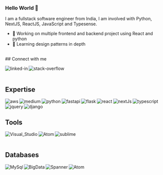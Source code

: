 
### Hello World 👋
I am a fullstack software engineer from India, I am involved with Python, NextJS, ReactJS, JavaScript and Typesense.
- 🔭 Working on multiple frontend and backend project using React and python
- 🌱 Learning design patterns in depth
<br>
## Connect with me

[<img align="left" alt="linked-in" src="https://img.shields.io/badge/linkedin-%230077B5.svg?&style=for-the-badge&logo=linkedin&logoColor=white" />](https://www.linkedin.com/in/manishy635/)
[<img align="left" alt="stack-overflow" src="https://img.shields.io/badge/stack%20overflow-FE7A16?logo=stack-overflow&logoColor=white&style=for-the-badge" />](https://stackoverflow.com/users/3864562/manishy635)

<br>
<br>

## Expertise


<img align="left" alt="aws" src="https://img.shields.io/badge/Amazon%20AWS-%23232F3E?logo=amazon-aws&logoColor=white&style=for-the-badge" />
<img align="left" alt="medium" src="https://img.shields.io/badge/postgres-%23316192.svg?&style=for-the-badge&logo=postgresql&logoColor=white" />
<img align="left" alt="python" src="https://img.shields.io/badge/Python-3.7-blue?&style=for-the-badge&logo=postgresql&logoColor=white" />
<img align="left" alt="fastapi" src="https://img.shields.io/badge/FastAPI-009688.svg?style=for-the-badge&logo=FastAPI&logoColor=white" />
<img align="left" alt="flask" src="https://img.shields.io/badge/Flask-000000?style=for-the-badge&logo=flask&logoColor=white" />
<img align="left" alt="react" src="https://img.shields.io/badge/react%20-%2320232a.svg?&style=for-the-badge&logo=react&logoColor=%2361DAFB" />
<img align="left" alt="nextJs" src="https://img.shields.io/badge/Next.js-000000.svg?style=for-the-badge&logo=nextdotjs&logoColor=white"/> 
<img align="left" alt="typescript" src="https://img.shields.io/badge/TypeScript-3178C6.svg?style=for-the-badge&logo=TypeScript&logoColor=white"/> 
<img align="left" alt="jquery" src="https://img.shields.io/badge/jQuery-0769AD?style=for-the-badge&logo=jquery&logoColor=white" />
<img align="left" alt="django" src="https://img.shields.io/badge/Django-092E20?style=for-the-badge&logo=django&logoColor=white" />

<br>
<br>

## Tools

<img align="left" alt="Visual_Studio" src="https://img.shields.io/badge/Visual_Studio_Code-0078D4?style=for-the-badge&logo=visual%20studio%20code&logoColor=white" />
<img align="left" alt="Atom" src="https://img.shields.io/badge/Atom-66595C?style=for-the-badge&logo=Atom&logoColor=white" />
<img align="left" alt="sublime" src="https://img.shields.io/badge/sublime_text-%23575757.svg?&style=for-the-badge&logo=sublime-text&logoColor=important" />

<br>
<br>

## Databases

<img align="left" alt="MySql"  src="https://img.shields.io/badge/MySQL-00000F?style=for-the-badge&logo=mysql&logoColor=white" />
<img align="Sqlite" alt="Atom"  src="https://img.shields.io/badge/SQLite-07405E?style=for-the-badge&logo=sqlite&logoColor=white" />
<img align="left" alt="BigData" src="https://img.shields.io/badge/Google%20Bigtable-669DF6.svg?style=for-the-badge&logo=Google-Bigtable&logoColor=white"/>
<img align="left" alt="Spanner" src="https://img.shields.io/badge/Google%20Cloud%20Spanner-4285F4.svg?style=for-the-badge&logo=Google-Cloud-Spanner&logoColor=white"/>

